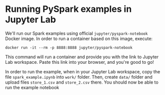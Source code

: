 # Running PySpark examples in Jupyter Lab

We'll run our Spark examples using official
`jupyter/pyspark-notebook` Docker image. In order to run a container based on this image, execute:
```shell
docker run -it --rm -p 8888:8888 jupyter/pyspark-notebook
```
This command will run a container and provide you with the link to Jupyter Lab workspace. Paste this link into your
browser, and you're good to go!

In order to run the example, when in your Jupyter Lab workspace, copy the file `spark_example.ipynb` into `work/` folder.
Then, create `data/` folder and upload files `store_1.csv` and `store_2.csv` there. You should now be able to run the
example notebook